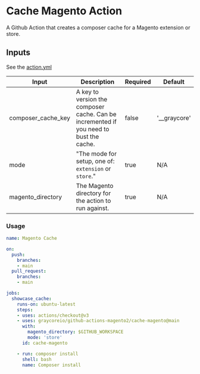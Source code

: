 # Cache Magento Action

A Github Action that creates a composer cache for a Magento extension or store.

## Inputs


See the [action.yml](./action.yml)

| Input              | Description                                                                            | Required | Default      |
| ------------------ | -------------------------------------------------------------------------------------- | -------- | ------------ |
| composer_cache_key | A key to version the composer cache. Can be incremented if you need to bust the cache. | false    | '__graycore' |
| mode               | "The mode for setup, one of: `extension` or `store`."                                  | true     | N/A          |
| magento_directory  | The Magento directory for the action to run against.                                   | true     | N/A          |

### Usage

```yml
name: Magento Cache

on:
  push:
    branches:
    - main
  pull_request:
    branches:
    - main

jobs:
  showcase_cache:
    runs-on: ubuntu-latest
    steps:
    - uses: actions/checkout@v3
    - uses: graycoreio/github-actions-magento2/cache-magento@main
      with:
        magento_directory: $GITHUB_WORKSPACE 
        mode: 'store'
      id: cache-magento

    - run: composer install
      shell: bash
      name: Composer install
```